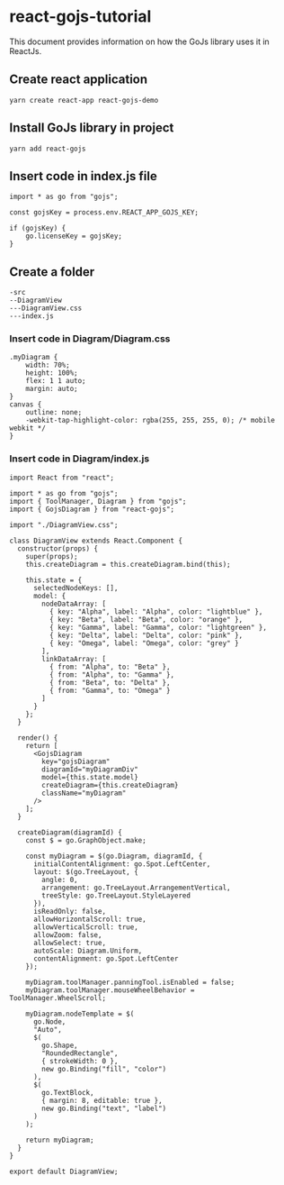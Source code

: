# react-gojs-tutorial

This document provides information on how the GoJs library uses it in ReactJs.

## Create react application
```yarn create react-app react-gojs-demo```

## Install GoJs library in project
```yarn add react-gojs```

## Insert code in index.js file
```import * as go from "gojs";```

```
const gojsKey = process.env.REACT_APP_GOJS_KEY;

if (gojsKey) {
    go.licenseKey = gojsKey;
}
```

## Create a folder
```
-src
--DiagramView
---DiagramView.css
---index.js
```
### Insert code in Diagram/Diagram.css
```
.myDiagram {
    width: 70%;
    height: 100%;
    flex: 1 1 auto;
    margin: auto;
}
canvas {
    outline: none;
    -webkit-tap-highlight-color: rgba(255, 255, 255, 0); /* mobile webkit */
}
```

### Insert code in Diagram/index.js
```
import React from "react";

import * as go from "gojs";
import { ToolManager, Diagram } from "gojs";
import { GojsDiagram } from "react-gojs";

import "./DiagramView.css";

class DiagramView extends React.Component {
  constructor(props) {
    super(props);
    this.createDiagram = this.createDiagram.bind(this);

    this.state = {
      selectedNodeKeys: [],
      model: {
        nodeDataArray: [
          { key: "Alpha", label: "Alpha", color: "lightblue" },
          { key: "Beta", label: "Beta", color: "orange" },
          { key: "Gamma", label: "Gamma", color: "lightgreen" },
          { key: "Delta", label: "Delta", color: "pink" },
          { key: "Omega", label: "Omega", color: "grey" }
        ],
        linkDataArray: [
          { from: "Alpha", to: "Beta" },
          { from: "Alpha", to: "Gamma" },
          { from: "Beta", to: "Delta" },
          { from: "Gamma", to: "Omega" }
        ]
      }
    };
  }

  render() {
    return [
      <GojsDiagram
        key="gojsDiagram"
        diagramId="myDiagramDiv"
        model={this.state.model}
        createDiagram={this.createDiagram}
        className="myDiagram"
      />
    ];
  }

  createDiagram(diagramId) {
    const $ = go.GraphObject.make;

    const myDiagram = $(go.Diagram, diagramId, {
      initialContentAlignment: go.Spot.LeftCenter,
      layout: $(go.TreeLayout, {
        angle: 0,
        arrangement: go.TreeLayout.ArrangementVertical,
        treeStyle: go.TreeLayout.StyleLayered
      }),
      isReadOnly: false,
      allowHorizontalScroll: true,
      allowVerticalScroll: true,
      allowZoom: false,
      allowSelect: true,
      autoScale: Diagram.Uniform,
      contentAlignment: go.Spot.LeftCenter
    });

    myDiagram.toolManager.panningTool.isEnabled = false;
    myDiagram.toolManager.mouseWheelBehavior = ToolManager.WheelScroll;

    myDiagram.nodeTemplate = $(
      go.Node,
      "Auto",
      $(
        go.Shape,
        "RoundedRectangle",
        { strokeWidth: 0 },
        new go.Binding("fill", "color")
      ),
      $(
        go.TextBlock,
        { margin: 8, editable: true },
        new go.Binding("text", "label")
      )
    );

    return myDiagram;
  }
}

export default DiagramView;
```
